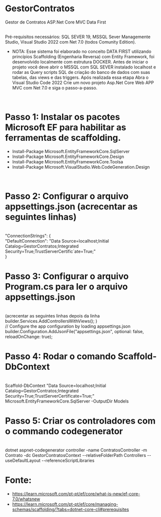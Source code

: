 # GestorContratos
 Gestor de Contratos ASP.Net Core MVC Data First

<br> Pré-requisitos necessários: SQL SEVER 19, MSSQL Sever Managemente Studio, Visual Studio 2022 com Net 7.0  (todos Comunity Edition).

- NOTA: Esse sistema foi elaborado no conceito DATA FIRST utilizando princípios Scaffolding (Engenharia Reversa) com Entity Framework, foi desenvolvido localmente com estrutura DOCKER. Antes de iniciar o projeto você deve abrir o MSSQL com SQL SEVER instalado localhost e rodar as Query scripts SQL de criação do banco de dados com suas tabelas, das views e das triggers. Após realizada essa etapa Abra o Visual Studio Code 2022 Crie um novo projeto Asp.Net Core Web APP MVC com Net 7.0 e siga o passo-a-passo.
<br>

# Passo 1: Instalar os pacotes Microsoft EF para habilitar as ferramentas de scaffolding.
- Install-Package Microsoft.EntityFrameworkCore.SqlServer
- Install-Package Microsoft.EntityFrameworkCore.Design
- Install-Package Microsoft.EntityFrameworkCore.Toolsa
- Install-Package Microsoft.VisualStudio.Web.CodeGeneration.Design
<br>

# Passo 2: Configurar o arquivo appsettings.json (acrecentar as seguintes linhas)

<br> "ConnectionStrings": {
<br>          "DefaultConnection": "Data Source=localhost;Initial Catalog=GestorContratos;Integrated Security=True;TrustServerCertific`ate=True;"
<br> }

# Passo 3: Configurar o arquivo Program.cs para ler o arquivo appsettings.json 
<br>(acrecentar as seguintes linhas depois da linha
<br>builder.Services.AddControllersWithViews(); )
<br> // Configure the app configuration by loading appsettings.json
<br>builder.Configuration.AddJsonFile("appsettings.json", optional: false, reloadOnChange: true);

# Passo 4: Rodar o comando Scaffold-DbContext
<br>Scaffold-DbContext "Data Source=localhost;Initial Catalog=GestorContratos;Integrated Security=True;TrustServerCertificate=True;" Microsoft.EntityFrameworkCore.SqlServer -OutputDir Models

# Passo 5: Criar os controladores com o commando codegenerator 

<br>dotnet aspnet-codegenerator controller -name ContratosController -m Contrato -dc GestorContratosContext --relativeFolderPath Controllers --useDefaultLayout --referenceScriptLibraries

# Fonte:
- https://learn.microsoft.com/pt-pt/ef/core/what-is-new/ef-core-7.0/whatsnew	
- https://learn.microsoft.com/pt-pt/ef/core/managing-schemas/scaffolding/?tabs=dotnet-core-cli#prerequisites

